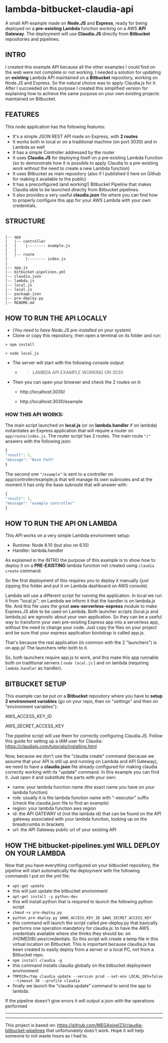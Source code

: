 # lambda-bitbucket-claudia-api
A small API example made on __Node.JS__ and __Express__, ready for being deployed on a __pre-existing Lambda__ function working on a AWS __API Gateway__. The deployment will use __Claudia.JS__ directly from __Bitbucket__ repositories and pipelines.

## INTRO
I created this example API because all the other examples I could find on the web were not complete or not working.
I needed a solution for updating an __existing__ Lambda API maintained on a __Bitbucket__ repository, working on Node.JS and Express.
So the natural choice was to apply Claudia.js for it. After I succeeded on this purpose I created this simplified version for explaining how to achieve the same purpose on your own existing projects maintained on Bitbucket.

## FEATURES
This node application has the following features:
- It's a simple JSON REST API made on Express, with __2 routes__
- It works both in local or on a traditional machine (on port 3030) and in Lambda as well
- It has a simple Controller addressed by the router
- It uses __Claudia.JS__ for deploying itself on a pre existing Lambda Function (so to demonstrate how it is possible to apply Claudia to a pre-existing work without the need to create a new Lambda function)
- It uses Bitbucket as main repository (also if I published it here on Github for making it available to the public)
- It has a preconfigured (and working!) Bitbucket Pipeline that makes Claudia able to be launched directly from Bitbucket pipelines.
- It also provides a very useful __claudia.json__ file where you can find how to properly configure this app for your AWS Lambda with your own credentials.

## STRUCTURE

```

|-- app
|   |-- controller
|   |    |-------- example.js
|   |
|   |-- route
|        |-------- index.js
|
|-- app.js
|-- bitbucket-pipelines.yml
|-- claudia.json
|-- lambda.js
|-- local.js
|-- local.js
|-- package.json
|-- pre-deploy.py
|-- README.md

```



## HOW TO RUN THE API LOCALLY
* (_You need to have Node.JS pre-installed on your system_)
* Clone or copy this repository, then open a terminal on its folder and run:

` > npm install `

` > node local.js `

* The server will start with the following console output:

  * > LAMBDA API EXAMPLE WORKING ON 3030

* Then you can open your browser and check the 2 routes on it:

  * http://localhost:3030/

  * http://localhost:3030/example


### HOW THIS API WORKS:

The main script launched on __local.js__ (or on __lambda.handler__ if on lambda) instantiates an Express application that will require a router on `app/route/index.js`. The router script has 2 routes. The main route `"/"` answers with the following json: 

```javascript
{
"result": 1,
"message": "Base Path"
}
```

The second one `"/example"` is sent to a controller on app/controller/example.js that will manage its own subroutes and at the moment it has only the base subroute that will answer with:

```javascript
{
"result": 1,
"message": "example controller"
}
```


## HOW TO RUN THE API ON LAMBDA

This API works on a very simple Lambda environment setup:

* Runtime: Node 8.10 (but also on 6.10)
* Handler: lambda.handler

As explained in the INTRO the purpose of this example is to show how to deploy it on a __PRE-EXISTING__ lambda function not created  using ` claudia create ` command.
  
So the first deployment of this requires you to deploy it manually (just zipping this folder and put it on Lambda dashboard on AWS console).
 
Lambda will use a different script for running the application. In local we run it from "local.js"; on Lambda we inform it that the handler is on lambda.js file. And this file uses the great __aws-serverless-express__ module to make Express.JS able to be used on Lambda. Both launcher scripts (local.js and lambda.js) are agnostic about your own application. So they can be a useful way to transform  your own pre-existing Express app into a serverless app, without the need to change your code.
Just copy the files on your project and be sure that your express application bootstrap is called app.js.

That's because the real application (in common with the 2 "launchers") is on app.js! The launchers refer both to it.

So, both launchers require app.js to work, and this make this app runnable both on traditional servers ( `node local.js` ) and on lambda (requiring `lambda.handler` as handler).

## BITBUCKET SETUP

This example can be put on a __Bitbucket__ repository where you have to __setup 2 environment variables__ (go on your repo, then on "settings" and then on "environment variables"):

AWS_ACCESS_KEY_ID

AWS_SECRET_ACCESS_KEY

The pipeline script will use them for correctly configuring Claudia.JS. Follow this guide for setting up a IAM user for Claudia: https://claudiajs.com/tutorials/installing.html 

Now, because we don't use the "claudia create" command (because we assume that your API is still up and running on Lambda and API Gateway), we need to have a __claudia.json__ file already configured for making claudia correctly working with its "update" command.
In this example you can find it. Just open it and substitute the parts with your own:

* name: your lambda function name (the exact name you have on your lambda function)
* role: usually it is the lambda function name with "-executor" suffix (check the claudia.json file to find an example)
* region: your lambda function aws region
* id: the API GATEWAY id (not the lambda id) that can be found on the API gateway associated with your lambda function, looking up on the breadcrumbs in brackets
* url: the API Gateway public url of your existing API


## HOW THE bitbucket-pipelines.yml WILL DEPLOY ON YOUR LAMBDA

Now that you have everything configured on your bitbucket repository, the pipeline will start automatically the deployment with the following commands I put on the yml file:

* `apt-get update`
* this will just update the bitbucket environment
* `apt-get install -y python-dev`
* this will install python that is required to launch the following python script
* `chmod +x pre-deploy.py`
* `python pre-deploy.py $AWS_ACCESS_KEY_ID $AWS_SECRET_ACCESS_KEY`
* this command will launch the script called pre-deploy.py that basically performs one operation mandatory for claudia.js: to have the AWS credentials available where she thinks they should be: on /HOMEDIR/.aws/credentials. So this script will create a temp file in this virtual location on Bitbucket. This is important because claudia.js has been created to easily deploy from a server or a local PC, not from a Bitbucket repo. 
* `npm install claudia -g`
* this command installs claudia globally on the bitbucket deployment environment
* `TMPDIR=/tmp claudia update --version prod --set-env LOCAL_DEV=false --timeout 30 --profile claudia`
* finally we launch the "claudia update" command to send the app to lambda.

If the pipeline doesn't give errors it will output a json with the operations performed 

---------------------------------------------
---------------------------------------------

This project is based on: https://github.com/MEGApixel23/claudia-bitbucket-pipelines that unfortunately does't work.
Hope it will help someone to not waste hours as I had to.




